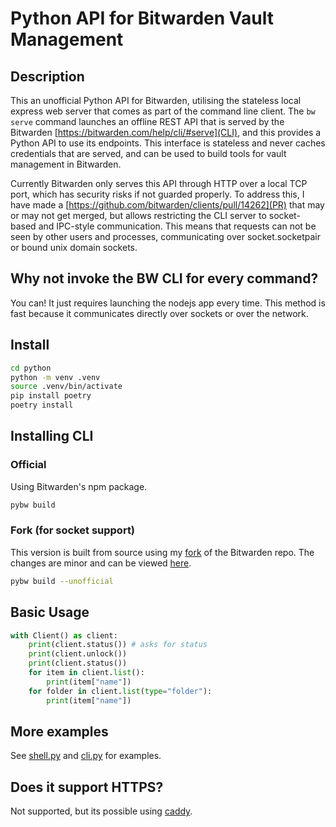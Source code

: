 # Python API for Bitwarden Vault Management

## Description

This an unofficial Python API for Bitwarden, utilising the stateless local express web server that comes as part of the command line client. The `bw serve` command launches an offline REST API that is served by the Bitwarden [https://bitwarden.com/help/cli/#serve](CLI), and this provides a Python API to use its endpoints. This interface is stateless and never caches credentials that are served, and can be used to build tools for vault management in Bitwarden.

Currently Bitwarden only serves this API through HTTP over a local TCP port, which has security risks if not guarded properly. To address this, I have made a [https://github.com/bitwarden/clients/pull/14262](PR) that may or may not get merged, but allows restricting the CLI server to socket-based and IPC-style communication. This means that requests can not be seen by other users and processes, communicating over socket.socketpair or bound unix domain sockets.

## Why not invoke the BW CLI for every command?

You can! It just requires launching the nodejs app every time. This method is fast because it communicates directly over sockets or over the network.

## Install

```sh
cd python
python -m venv .venv
source .venv/bin/activate
pip install poetry
poetry install
```

## Installing CLI

### Official

Using Bitwarden's npm package.

```sh
pybw build
```

### Fork (for socket support)

This version is built from source using my [fork](https://github.com/Game4Move78/clients/tree/feat/unix-socket-support) of the Bitwarden repo. The changes are minor and can be viewed [here](https://github.com/bitwarden/clients/pull/14262/files).

```sh
pybw build --unofficial
```

## Basic Usage

```python
with Client() as client:
    print(client.status()) # asks for status
    print(client.unlock())
    print(client.status())
    for item in client.list():
        print(item["name"])
    for folder in client.list(type="folder"):
        print(item["name"])
```

## More examples

See [shell.py](https://github.com/Game4Move78/pybw/blob/master/python/src/pybw/shell.py) and [cli.py](https://github.com/Game4Move78/pybw/blob/master/python/src/pybw/cli.py) for examples.

## Does it support HTTPS?

Not supported, but its possible using [caddy](https://github.com/Game4Move78/bw-serve-encrypted).
